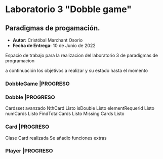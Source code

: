# Laboratorio 3 "Dobble game"
## Paradigmas de progamación.
* **Autor:** Cristóbal Marchant Osorio
* **Fecha de Entrega:** 10 de Junio de 2022


Espacio de trabajo para la realizacion del laboratorio 3 de paradigmas de programacion 


a continuación los objetivos a realizar y su estado hasta el momento

### DobbleGame        |PROGRESO

### Dobble            |PROGRESO

Cardsset avanzado
NthCard Listo
isDouble Listo
elementRequerid Listo
numCards Listo
FindTotalCards Listo
Missing Cards Listo

### Card              |PROGRESO

Clase Card realizada
Se añadio funciones extras

### Player            |PROGRESO